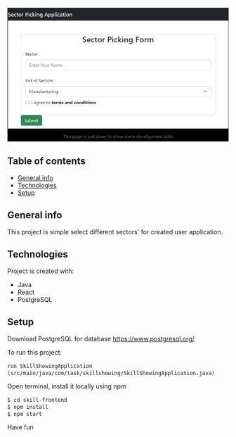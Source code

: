 ![Optional Text](/src/main/resources/static/images/sector-application.PNG)
## Table of contents
* [General info](#general-info)
* [Technologies](#technologies)
* [Setup](#setup)

## General info
This project is simple select different sectors' for created user application.
	
## Technologies
Project is created with:
* Java
* React
* PostgreSQL
	
## Setup
Download PostgreSQL for database https://www.postgresql.org/

To run this project:
```
run SkillShowingApplication (src/main/java/com/task/skillshowing/SkillShowingApplication.java)
```
Open terminal, install it locally using npm
```
$ cd skill-frontend
$ npm install
$ npm start
```
Have fun
